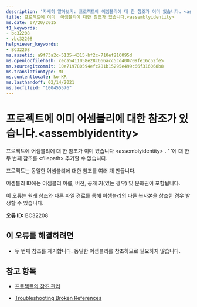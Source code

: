 ```yaml
---
description: '자세히 알아보기: 프로젝트에 어셈블리에 대 한 참조가 이미 있습니다. <assemblyidentity>'
title: 프로젝트에 이미  어셈블리에 대한 참조가 있습니다.<assemblyidentity>
ms.date: 07/20/2015
f1_keywords:
- bc32208
- vbc32208
helpviewer_keywords:
- BC32208
ms.assetid: a9f73a2c-5135-4315-bf2c-710ef216095d
ms.openlocfilehash: ceca5411058e28c666acc5cd400709fe16c52fe5
ms.sourcegitcommit: 10e719780594efc781b15295e499c66f316068b8
ms.translationtype: MT
ms.contentlocale: ko-KR
ms.lasthandoff: 02/14/2021
ms.locfileid: "100455576"
---
```

# <a name="project-already-has-a-reference-to-assembly-assemblyidentity"></a>프로젝트에 이미  어셈블리에 대한 참조가 있습니다.\<assemblyidentity>

프로젝트에 어셈블리에 대 한 참조가 이미 있습니다 \<assemblyidentity> . ' '에 대 한 두 번째 참조를 \<filepath> 추가할 수 없습니다.  
  
 프로젝트는 동일한 어셈블리에 대한 참조를 여러 개 만듭니다.  
  
 어셈블리 ID에는 어셈블리 이름, 버전, 공개 키(있는 경우) 및 문화권이 포함됩니다.  
  
 이 오류는 원래 참조와 다른 파일 경로를 통해 어셈블리의 다른 복사본을 참조한 경우 발생할 수 있습니다.  
  
 **오류 ID:** BC32208  
  
## <a name="to-correct-this-error"></a>이 오류를 해결하려면  
  
- 두 번째 참조를 제거합니다. 동일한 어셈블리를 참조하므로 필요하지 않습니다.  
  
## <a name="see-also"></a>참고 항목

- [프로젝트의 참조 관리](/visualstudio/ide/managing-references-in-a-project)

- [Troubleshooting Broken References](/visualstudio/ide/troubleshooting-broken-references)
